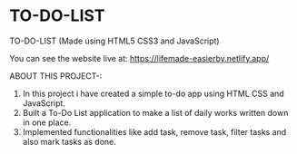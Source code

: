# TO-DO-LIST

TO-DO-LIST (Made using HTML5 CSS3 and JavaScript)

You can see the website live at: https://lifemade-easierby.netlify.app/

ABOUT THIS PROJECT-:

  1. In this project i have created a simple to-do app using HTML CSS and JavaScript.
  2. Built a To-Do List application to make a list of daily works written down in one place.
  3. Implemented functionalities like add task, remove task, filter tasks and also mark tasks as done.
 

